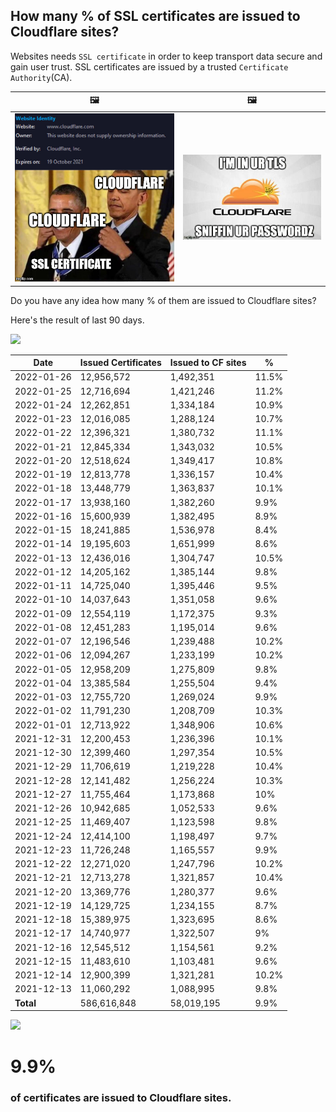 ## How many % of SSL certificates are issued to Cloudflare sites?


Websites needs `SSL certificate` in order to keep transport data secure and gain user trust.
SSL certificates are issued by a trusted `Certificate Authority`(CA).

| 🖼 | 🖼 |
| --- | --- |
| ![](../../image/meme/cloudflare_selfsign.jpg) | ![](../../image/iminurtls.jpg) |

Do you have any idea how many % of them are issued to Cloudflare sites?

Here's the result of last 90 days.


![](DO_NOT_EDIT_ME_START)

| Date | Issued Certificates | Issued to CF sites | % |
| --- | --- | --- | --- |
| 2022-01-26 | 12,956,572 | 1,492,351 | 11.5% |
| 2022-01-25 | 12,716,694 | 1,421,246 | 11.2% |
| 2022-01-24 | 12,262,851 | 1,334,184 | 10.9% |
| 2022-01-23 | 12,016,085 | 1,288,124 | 10.7% |
| 2022-01-22 | 12,396,321 | 1,380,732 | 11.1% |
| 2022-01-21 | 12,845,334 | 1,343,032 | 10.5% |
| 2022-01-20 | 12,518,624 | 1,349,417 | 10.8% |
| 2022-01-19 | 12,813,778 | 1,336,157 | 10.4% |
| 2022-01-18 | 13,448,779 | 1,363,837 | 10.1% |
| 2022-01-17 | 13,938,160 | 1,382,260 | 9.9% |
| 2022-01-16 | 15,600,939 | 1,382,495 | 8.9% |
| 2022-01-15 | 18,241,885 | 1,536,978 | 8.4% |
| 2022-01-14 | 19,195,603 | 1,651,999 | 8.6% |
| 2022-01-13 | 12,436,016 | 1,304,747 | 10.5% |
| 2022-01-12 | 14,205,162 | 1,385,144 | 9.8% |
| 2022-01-11 | 14,725,040 | 1,395,446 | 9.5% |
| 2022-01-10 | 14,037,643 | 1,351,058 | 9.6% |
| 2022-01-09 | 12,554,119 | 1,172,375 | 9.3% |
| 2022-01-08 | 12,451,283 | 1,195,014 | 9.6% |
| 2022-01-07 | 12,196,546 | 1,239,488 | 10.2% |
| 2022-01-06 | 12,094,267 | 1,233,199 | 10.2% |
| 2022-01-05 | 12,958,209 | 1,275,809 | 9.8% |
| 2022-01-04 | 13,385,584 | 1,255,504 | 9.4% |
| 2022-01-03 | 12,755,720 | 1,269,024 | 9.9% |
| 2022-01-02 | 11,791,230 | 1,208,709 | 10.3% |
| 2022-01-01 | 12,713,922 | 1,348,906 | 10.6% |
| 2021-12-31 | 12,200,453 | 1,236,396 | 10.1% |
| 2021-12-30 | 12,399,460 | 1,297,354 | 10.5% |
| 2021-12-29 | 11,706,619 | 1,219,228 | 10.4% |
| 2021-12-28 | 12,141,482 | 1,256,224 | 10.3% |
| 2021-12-27 | 11,755,464 | 1,173,868 | 10% |
| 2021-12-26 | 10,942,685 | 1,052,533 | 9.6% |
| 2021-12-25 | 11,469,407 | 1,123,598 | 9.8% |
| 2021-12-24 | 12,414,100 | 1,198,497 | 9.7% |
| 2021-12-23 | 11,726,248 | 1,165,557 | 9.9% |
| 2021-12-22 | 12,271,020 | 1,247,796 | 10.2% |
| 2021-12-21 | 12,713,278 | 1,321,857 | 10.4% |
| 2021-12-20 | 13,369,776 | 1,280,377 | 9.6% |
| 2021-12-19 | 14,129,725 | 1,234,155 | 8.7% |
| 2021-12-18 | 15,389,975 | 1,323,695 | 8.6% |
| 2021-12-17 | 14,740,977 | 1,322,507 | 9% |
| 2021-12-16 | 12,545,512 | 1,154,561 | 9.2% |
| 2021-12-15 | 11,483,610 | 1,103,481 | 9.6% |
| 2021-12-14 | 12,900,399 | 1,321,281 | 10.2% |
| 2021-12-13 | 11,060,292 | 1,088,995 | 9.8% |
| **Total** | 586,616,848 | 58,019,195 | 9.9% |


![](DO_NOT_EDIT_ME_END)


# 9.9%
### of certificates are issued to Cloudflare sites.
